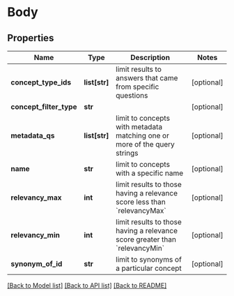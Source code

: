 # Body

## Properties
Name | Type | Description | Notes
------------ | ------------- | ------------- | -------------
**concept_type_ids** | **list[str]** | limit results to answers that came from specific questions | [optional] 
**concept_filter_type** | **str** |  | [optional] 
**metadata_qs** | **list[str]** | limit to concepts with metadata matching one or more of the query strings | [optional] 
**name** | **str** | limit to concepts with a specific name | [optional] 
**relevancy_max** | **int** | limit results to those having a relevance score less than &#x60;relevancyMax&#x60; | [optional] 
**relevancy_min** | **int** | limit results to those having a relevance score greater than &#x60;relevancyMin&#x60; | [optional] 
**synonym_of_id** | **str** | limit to synonyms of a particular concept | [optional] 

[[Back to Model list]](../README.md#documentation-for-models) [[Back to API list]](../README.md#documentation-for-api-endpoints) [[Back to README]](../README.md)

